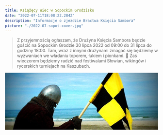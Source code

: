 ```yaml
---
title: Książęcy Wiec w Sopockim Grodzisku
date: "2022-07-11T18:08:22.284Z"
description: "Informacje o zjezdzie Bractwa Księcia Sambora"
picture: "./2022-07-sopot-cover.jpg"
---
```


> Z przyjemnością ogłaszam, że Drużyna Księcia Sambora będzie gościć na Sopockim Grodzie 30 lipca 2022 od 09:00 do 31 lipca do godziny 18:00. Tam, wraz z innymi drużynami zmagać się będziemy w wyzwaniach we władaniu toporem, łukiem i pionkami. 🙂 Zaś wieczorem będziemy radzić nad festiwalami Słowian, wikingów i rycerskich turniejach na Kaszubach. 

![Relacja](./2022-07-sopot-cover.jpg)